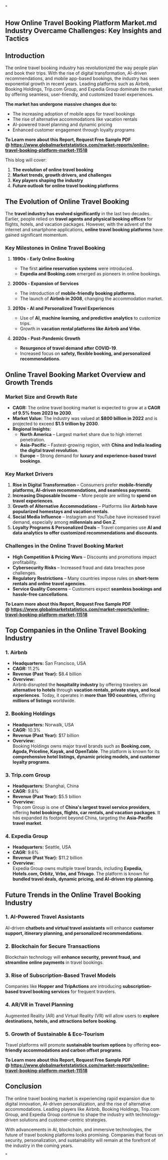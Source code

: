"<h2><strong>How Online Travel Booking Platform Market.md Industry Overcame Challenges: Key Insights and Tactics</strong></h2><h2><strong>Introduction</strong></h2>
<p data-start=""246"" data-end=""694"">The online travel booking industry has revolutionized the way people plan and book their trips. With the rise of digital transformation, AI-driven recommendations, and mobile app-based bookings, the industry has seen exponential growth in recent years. Leading platforms such as Airbnb, Booking Holdings, Trip.com Group, and Expedia Group dominate the market by offering seamless, user-friendly, and customized travel experiences.</p>
<p data-start=""696"" data-end=""746""><strong>The market has undergone massive changes due to:</strong></p>
<ul data-start=""747"" data-end=""999"">
<li data-start=""747"" data-end=""813"">The increasing adoption of mobile apps for travel bookings</li>
<li data-start=""814"" data-end=""882"">The rise of alternative accommodations like vacation rentals</li>
<li data-start=""883"" data-end=""937"">AI-powered travel planning and dynamic pricing</li>
<li data-start=""938"" data-end=""999"">Enhanced customer engagement through loyalty programs</li>
</ul>
<p><strong>To Learn more about this Report, Request Free Sample PDF @&nbsp;<a href=""https://www.globalmarketstatistics.com/market-reports/online-travel-booking-platform-market-11518"">https://www.globalmarketstatistics.com/market-reports/online-travel-booking-platform-market-11518</a></strong></p>
<p data-start=""1001"" data-end=""1024"">This blog will cover:</p>
<ol data-start=""1025"" data-end=""1229"">
<li data-start=""1025"" data-end=""1072""><strong data-start=""1028"" data-end=""1070"">The evolution of online travel booking</strong></li>
<li data-start=""1073"" data-end=""1127""><strong data-start=""1076"" data-end=""1125"">Market trends, growth drivers, and challenges</strong></li>
<li data-start=""1128"" data-end=""1169""><strong data-start=""1131"" data-end=""1167"">Key players shaping the industry</strong></li>
<li data-start=""1170"" data-end=""1229""><strong data-start=""1173"" data-end=""1227"">Future outlook for online travel booking platforms</strong></li>
</ol>
<h2 data-start=""1236"" data-end=""1283""><strong data-start=""1239"" data-end=""1281"">The Evolution of Online Travel Booking</strong></h2>
<p data-start=""1285"" data-end=""1618"">The <strong data-start=""1289"" data-end=""1334"">travel industry has evolved significantly</strong> in the last two decades. Earlier, people relied on <strong data-start=""1386"" data-end=""1432"">travel agents and physical booking offices</strong> for flights, hotels, and vacation packages. However, with the advent of the internet and smartphone applications, <strong data-start=""1547"" data-end=""1582"">online travel booking platforms</strong> have gained significant momentum.</p>
<h3 data-start=""1620"" data-end=""1669""><strong data-start=""1624"" data-end=""1667"">Key Milestones in Online Travel Booking</strong></h3>
<ol data-start=""1671"" data-end=""2426"">
<li data-start=""1671"" data-end=""1849"">
<p data-start=""1674"" data-end=""1708""><strong data-start=""1674"" data-end=""1706"">1990s - Early Online Booking</strong></p>
<ul data-start=""1712"" data-end=""1849"">
<li data-start=""1712"" data-end=""1774"">The first <strong data-start=""1724"" data-end=""1755"">airline reservation systems</strong> were introduced.</li>
<li data-start=""1778"" data-end=""1849""><strong data-start=""1780"" data-end=""1807"">Expedia and Booking.com</strong> emerged as pioneers in online bookings.</li>
</ul>
</li>
<li data-start=""1851"" data-end=""2031"">
<p data-start=""1854"" data-end=""1889""><strong data-start=""1854"" data-end=""1887"">2000s - Expansion of Services</strong></p>
<ul data-start=""1893"" data-end=""2031"">
<li data-start=""1893"" data-end=""1955"">The introduction of <strong data-start=""1915"" data-end=""1952"">mobile-friendly booking platforms</strong>.</li>
<li data-start=""1959"" data-end=""2031"">The launch of <strong data-start=""1975"" data-end=""1993"">Airbnb in 2008</strong>, changing the accommodation market.</li>
</ul>
</li>
<li data-start=""2033"" data-end=""2242"">
<p data-start=""2036"" data-end=""2088""><strong data-start=""2036"" data-end=""2086"">2010s - AI and Personalized Travel Experiences</strong></p>
<ul data-start=""2092"" data-end=""2242"">
<li data-start=""2092"" data-end=""2173"">Use of <strong data-start=""2101"" data-end=""2151"">AI, machine learning, and predictive analytics</strong> to customize trips.</li>
<li data-start=""2177"" data-end=""2242"">Growth in <strong data-start=""2189"" data-end=""2239"">vacation rental platforms like Airbnb and Vrbo</strong>.</li>
</ul>
</li>
<li data-start=""2244"" data-end=""2426"">
<p data-start=""2247"" data-end=""2281""><strong data-start=""2247"" data-end=""2279"">2020s - Post-Pandemic Growth</strong></p>
<ul data-start=""2285"" data-end=""2426"">
<li data-start=""2285"" data-end=""2336""><strong data-start=""2287"" data-end=""2333"">Resurgence of travel demand after COVID-19</strong>.</li>
<li data-start=""2340"" data-end=""2426"">Increased focus on <strong data-start=""2361"" data-end=""2423"">safety, flexible booking, and personalized recommendations</strong>.</li>
</ul>
</li>
</ol>
<h2 data-start=""2433"" data-end=""2497""><strong data-start=""2436"" data-end=""2495"">Online Travel Booking Market Overview and Growth Trends</strong></h2>
<h3 data-start=""2499"" data-end=""2536""><strong data-start=""2503"" data-end=""2534"">Market Size and Growth Rate</strong></h3>
<ul data-start=""2538"" data-end=""3080"">
<li data-start=""2538"" data-end=""2645""><strong data-start=""2540"" data-end=""2549"">CAGR:</strong> The online travel booking market is expected to grow at a <strong data-start=""2608"" data-end=""2642"">CAGR of 9.5% from 2023 to 2030</strong>.</li>
<li data-start=""2646"" data-end=""2773""><strong data-start=""2648"" data-end=""2665"">Market Value:</strong> The industry was valued at <strong data-start=""2693"" data-end=""2717"">$800 billion in 2022</strong> and is projected to exceed <strong data-start=""2745"" data-end=""2770"">$1.5 trillion by 2030</strong>.</li>
<li data-start=""2774"" data-end=""3080""><strong data-start=""2776"" data-end=""2798"">Regional Insights:</strong>
<ul data-start=""2803"" data-end=""3080"">
<li data-start=""2803"" data-end=""2881""><strong data-start=""2805"" data-end=""2822"">North America</strong> &ndash; Largest market share due to high internet penetration.</li>
<li data-start=""2884"" data-end=""2994""><strong data-start=""2886"" data-end=""2902"">Asia-Pacific</strong> &ndash; Fastest-growing region, with <strong data-start=""2934"" data-end=""2991"">China and India leading the digital travel revolution</strong>.</li>
<li data-start=""2997"" data-end=""3080""><strong data-start=""2999"" data-end=""3009"">Europe</strong> &ndash; Strong demand for <strong data-start=""3030"" data-end=""3077"">luxury and experience-based travel bookings</strong>.</li>
</ul>
</li>
</ul>
<h3 data-start=""3082"" data-end=""3110""><strong data-start=""3086"" data-end=""3108"">Key Market Drivers</strong></h3>
<ol data-start=""3112"" data-end=""3751"">
<li data-start=""3112"" data-end=""3251""><strong data-start=""3115"" data-end=""3149"">Rise in Digital Transformation</strong> &ndash; Consumers prefer <strong data-start=""3169"" data-end=""3248"">mobile-friendly platforms, AI-driven recommendations, and seamless payments</strong>.</li>
<li data-start=""3252"" data-end=""3351""><strong data-start=""3255"" data-end=""3287"">Increasing Disposable Income</strong> &ndash; More people are willing to <strong data-start=""3317"" data-end=""3348"">spend on travel experiences</strong>.</li>
<li data-start=""3352"" data-end=""3474""><strong data-start=""3355"" data-end=""3395"">Growth of Alternative Accommodations</strong> &ndash; Platforms like <strong data-start=""3413"" data-end=""3471"">Airbnb have popularized homestays and vacation rentals</strong>.</li>
<li data-start=""3475"" data-end=""3604""><strong data-start=""3478"" data-end=""3504"">Social Media Influence</strong> &ndash; Instagram and YouTube have increased travel demand, especially among <strong data-start=""3576"" data-end=""3601"">millennials and Gen Z</strong>.</li>
<li data-start=""3605"" data-end=""3751""><strong data-start=""3608"" data-end=""3649"">Loyalty Programs &amp; Personalized Deals</strong> &ndash; Travel companies use <strong data-start=""3673"" data-end=""3748"">AI and data analytics to offer customized recommendations and discounts</strong>.</li>
</ol>
<h3 data-start=""3753"" data-end=""3809""><strong data-start=""3757"" data-end=""3807"">Challenges in the Online Travel Booking Market</strong></h3>
<ul data-start=""3811"" data-end=""4201"">
<li data-start=""3811"" data-end=""3899""><strong data-start=""3813"" data-end=""3848"">High Competition &amp; Pricing Wars</strong> &ndash; Discounts and promotions impact profitability.</li>
<li data-start=""3900"" data-end=""3980""><strong data-start=""3902"" data-end=""3925"">Cybersecurity Risks</strong> &ndash; Increased fraud and data breaches pose challenges.</li>
<li data-start=""3981"" data-end=""4096""><strong data-start=""3983"" data-end=""4010"">Regulatory Restrictions</strong> &ndash; Many countries impose rules on <strong data-start=""4044"" data-end=""4093"">short-term rentals and online travel agencies</strong>.</li>
<li data-start=""4097"" data-end=""4201""><strong data-start=""4099"" data-end=""4127"">Service Quality Concerns</strong> &ndash; Customers expect <strong data-start=""4147"" data-end=""4198"">seamless bookings and hassle-free cancellations</strong>.</li>
</ul>
<p><strong>To Learn more about this Report, Request Free Sample PDF @&nbsp;<a href=""https://www.globalmarketstatistics.com/market-reports/online-travel-booking-platform-market-11518"">https://www.globalmarketstatistics.com/market-reports/online-travel-booking-platform-market-11518</a></strong></p>
<h2 data-start=""4208"" data-end=""4268""><strong data-start=""4211"" data-end=""4266"">Top Companies in the Online Travel Booking Industry</strong></h2>
<h3 data-start=""4270"" data-end=""4289""><strong data-start=""4274"" data-end=""4287"">1. Airbnb</strong></h3>
<ul data-start=""4290"" data-end=""4675"">
<li data-start=""4290"" data-end=""4330""><strong data-start=""4292"" data-end=""4309"">Headquarters:</strong> San Francisco, USA</li>
<li data-start=""4331"" data-end=""4350""><strong data-start=""4333"" data-end=""4342"">CAGR:</strong> 11.2%</li>
<li data-start=""4351"" data-end=""4392""><strong data-start=""4353"" data-end=""4377"">Revenue (Past Year):</strong> $8.4 billion</li>
<li data-start=""4393"" data-end=""4675""><strong data-start=""4395"" data-end=""4408"">Overview:</strong><br data-start=""4408"" data-end=""4411"" /> Airbnb disrupted the <strong data-start=""4434"" data-end=""4458"">hospitality industry</strong> by offering travelers an <strong data-start=""4484"" data-end=""4509"">alternative to hotels</strong> through <strong data-start=""4518"" data-end=""4576"">vacation rentals, private stays, and local experiences</strong>. Today, it operates in <strong data-start=""4600"" data-end=""4627"">more than 190 countries</strong>, offering <strong data-start=""4638"" data-end=""4662"">millions of listings</strong> worldwide.</li>
</ul>
<h3 data-start=""4677"" data-end=""4706""><strong data-start=""4681"" data-end=""4704"">2. Booking Holdings</strong></h3>
<ul data-start=""4707"" data-end=""5050"">
<li data-start=""4707"" data-end=""4741""><strong data-start=""4709"" data-end=""4726"">Headquarters:</strong> Norwalk, USA</li>
<li data-start=""4742"" data-end=""4761""><strong data-start=""4744"" data-end=""4753"">CAGR:</strong> 10.3%</li>
<li data-start=""4762"" data-end=""4802""><strong data-start=""4764"" data-end=""4788"">Revenue (Past Year):</strong> $17 billion</li>
<li data-start=""4803"" data-end=""5050""><strong data-start=""4805"" data-end=""4818"">Overview:</strong><br data-start=""4818"" data-end=""4821"" /> Booking Holdings owns major travel brands such as <strong data-start=""4873"" data-end=""4928"">Booking.com, Agoda, Priceline, Kayak, and OpenTable</strong>. The platform is known for its <strong data-start=""4960"" data-end=""5047"">comprehensive hotel listings, dynamic pricing models, and customer loyalty programs</strong>.</li>
</ul>
<h3 data-start=""5052"" data-end=""5079""><strong data-start=""5056"" data-end=""5077"">3. Trip.com Group</strong></h3>
<ul data-start=""5080"" data-end=""5435"">
<li data-start=""5080"" data-end=""5117""><strong data-start=""5082"" data-end=""5099"">Headquarters:</strong> Shanghai, China</li>
<li data-start=""5118"" data-end=""5136""><strong data-start=""5120"" data-end=""5129"">CAGR:</strong> 9.8%</li>
<li data-start=""5137"" data-end=""5178""><strong data-start=""5139"" data-end=""5163"">Revenue (Past Year):</strong> $5.5 billion</li>
<li data-start=""5179"" data-end=""5435""><strong data-start=""5181"" data-end=""5194"">Overview:</strong><br data-start=""5194"" data-end=""5197"" /> Trip.com Group is one of <strong data-start=""5224"" data-end=""5268"">China's largest travel service providers</strong>, offering <strong data-start=""5279"" data-end=""5342"">hotel bookings, flights, car rentals, and vacation packages</strong>. It has expanded its footprint beyond China, targeting the <strong data-start=""5402"" data-end=""5432"">Asia-Pacific travel market</strong>.</li>
</ul>
<h3 data-start=""5437"" data-end=""5463""><strong data-start=""5441"" data-end=""5461"">4. Expedia Group</strong></h3>
<ul data-start=""5464"" data-end=""5785"">
<li data-start=""5464"" data-end=""5498""><strong data-start=""5466"" data-end=""5483"">Headquarters:</strong> Seattle, USA</li>
<li data-start=""5499"" data-end=""5517""><strong data-start=""5501"" data-end=""5510"">CAGR:</strong> 9.6%</li>
<li data-start=""5518"" data-end=""5560""><strong data-start=""5520"" data-end=""5544"">Revenue (Past Year):</strong> $11.2 billion</li>
<li data-start=""5561"" data-end=""5785""><strong data-start=""5563"" data-end=""5576"">Overview:</strong><br data-start=""5576"" data-end=""5579"" /> Expedia Group owns multiple travel brands, including <strong data-start=""5634"" data-end=""5684"">Expedia, Hotels.com, Orbitz, Vrbo, and Trivago</strong>. The platform is known for <strong data-start=""5712"" data-end=""5782"">bundled travel deals, dynamic pricing, and AI-driven trip planning</strong>.</li>
</ul>
<h2 data-start=""5792"" data-end=""5852""><strong data-start=""5795"" data-end=""5850"">Future Trends in the Online Travel Booking Industry</strong></h2>
<h3 data-start=""5854"" data-end=""5895""><strong data-start=""5858"" data-end=""5893"">1. AI-Powered Travel Assistants</strong></h3>
<p data-start=""5896"" data-end=""6039"">AI-driven <strong data-start=""5906"" data-end=""5948"">chatbots and virtual travel assistants</strong> will enhance <strong data-start=""5962"" data-end=""6036"">customer support, itinerary planning, and personalized recommendations</strong>.</p>
<h3 data-start=""6041"" data-end=""6088""><strong data-start=""6045"" data-end=""6086"">2. Blockchain for Secure Transactions</strong></h3>
<p data-start=""6089"" data-end=""6205"">Blockchain technology will <strong data-start=""6116"" data-end=""6183"">enhance security, prevent fraud, and streamline online payments</strong> in travel bookings.</p>
<h3 data-start=""6207"" data-end=""6260""><strong data-start=""6211"" data-end=""6258"">3. Rise of Subscription-Based Travel Models</strong></h3>
<p data-start=""6261"" data-end=""6391"">Companies like <strong data-start=""6276"" data-end=""6302"">Hopper and TripActions</strong> are introducing <strong data-start=""6319"" data-end=""6365"">subscription-based travel booking services</strong> for frequent travelers.</p>
<h3 data-start=""6393"" data-end=""6430""><strong data-start=""6397"" data-end=""6428"">4. AR/VR in Travel Planning</strong></h3>
<p data-start=""6431"" data-end=""6566"">Augmented Reality (AR) and Virtual Reality (VR) will allow users to <strong data-start=""6499"" data-end=""6563"">explore destinations, hotels, and attractions before booking</strong>.</p>
<h3 data-start=""6568"" data-end=""6616""><strong data-start=""6572"" data-end=""6614"">5. Growth of Sustainable &amp; Eco-Tourism</strong></h3>
<p data-start=""6617"" data-end=""6752"">Travel platforms will promote <strong data-start=""6647"" data-end=""6678"">sustainable tourism options</strong> by offering <strong data-start=""6691"" data-end=""6749"">eco-friendly accommodations and carbon offset programs</strong>.</p>
<p data-start=""6617"" data-end=""6752""><strong>To Learn more about this Report, Request Free Sample PDF @&nbsp;<a href=""https://www.globalmarketstatistics.com/market-reports/online-travel-booking-platform-market-11518"">https://www.globalmarketstatistics.com/market-reports/online-travel-booking-platform-market-11518</a></strong></p>
<h2 data-start=""6759"" data-end=""6778""><strong data-start=""6762"" data-end=""6776"">Conclusion</strong></h2>
<p data-start=""6780"" data-end=""7138"">The online travel booking market is experiencing rapid expansion due to digital innovation, AI-driven personalization, and the rise of alternative accommodations. Leading players like Airbnb, Booking Holdings, Trip.com Group, and Expedia Group continue to shape the industry with technology-driven solutions and customer-centric strategies.</p>
<p data-start=""7140"" data-end=""7404"" data-is-last-node="""" data-is-only-node="""">With advancements in AI, blockchain, and immersive technologies, the future of travel booking platforms looks promising. Companies that focus on security, personalization, and sustainability will remain at the forefront of the industry in the coming years.</p>"
